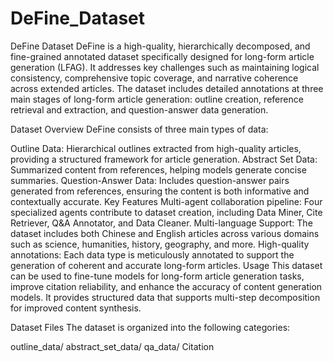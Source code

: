 # DeFine_Dataset
DeFine Dataset
DeFine is a high-quality, hierarchically decomposed, and fine-grained annotated dataset specifically designed for long-form article generation (LFAG). It addresses key challenges such as maintaining logical consistency, comprehensive topic coverage, and narrative coherence across extended articles. The dataset includes detailed annotations at three main stages of long-form article generation: outline creation, reference retrieval and extraction, and question-answer data generation.

Dataset Overview
DeFine consists of three main types of data:

Outline Data: Hierarchical outlines extracted from high-quality articles, providing a structured framework for article generation.
Abstract Set Data: Summarized content from references, helping models generate concise summaries.
Question-Answer Data: Includes question-answer pairs generated from references, ensuring the content is both informative and contextually accurate.
Key Features
Multi-agent collaboration pipeline: Four specialized agents contribute to dataset creation, including Data Miner, Cite Retriever, Q&A Annotator, and Data Cleaner.
Multi-language Support: The dataset includes both Chinese and English articles across various domains such as science, humanities, history, geography, and more.
High-quality annotations: Each data type is meticulously annotated to support the generation of coherent and accurate long-form articles.
Usage
This dataset can be used to fine-tune models for long-form article generation tasks, improve citation reliability, and enhance the accuracy of content generation models. It provides structured data that supports multi-step decomposition for improved content synthesis.

Dataset Files
The dataset is organized into the following categories:

outline_data/
abstract_set_data/
qa_data/
Citation


